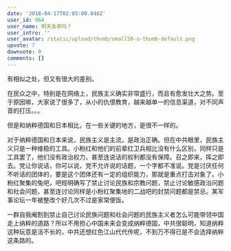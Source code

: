 ```yaml
---
date: '2018-04-17T02:05:00.846Z'
user_id: 964
user_name: 明天会来吗？
user_intro: ''
user_avatar: /static/upload/thumb/small50-u-thumb-default.png
upvote: 7
downvote: 0
comments: []
---
```


有相似之处，但又有很大的差别。

在民众之中，特别是在网络上，民族主义确实非常盛行，而且有愈发壮大之势。至于原因嘛，大家说了很多了，从小的仇恨教育，越来越单一的信息渠道，对不同声音的打压。。。

但是和纳粹德国和日本相比，在一些关键的地方，是很不一样的。

对于纳粹德国和日本来说，民族主义是主流，是政治正确。但在中共眼里，民族主义只是一种维稳的工具。小粉红和他们的前辈红卫兵相比没有什么区别，同样只是工具罢了，他们没有政治权力，甚至连说话的权利都没有保障。召之即来，挥之即去。党让你说话，你可以说，党不允许说的话题，一个字都不准说。党是讨厌任何不听话的团体的，要是这个团体还有一定的组织能力，那就是重点打击对象了。小粉红聚集的兔吧，吧规明确写了禁止讨论民族和宗教问题，禁止讨论敏感政治问题和社会问题，甚至连讨论同样是小粉红聚集地的二战吧的封禁问题都是禁忌。某军事论坛一年被整改个好几次不过是家常便饭。

一群自我阉割到禁止自己讨论民族问题和社会问题的民族主义者怎么可能带领中国走上纳粹的道路？所以不用担心中国未来会变成纳粹德国，中共很聪明，知道纳粹这种玩意是活不长的，中共还想红色江山代代传呢，不到万不得已是不会选择纳粹这条路的。
